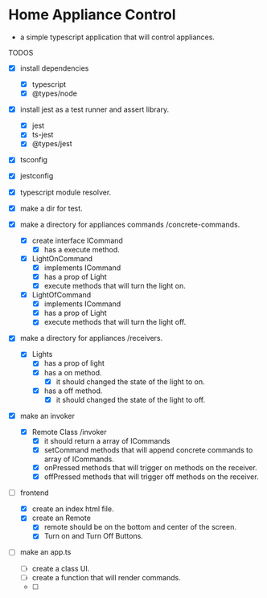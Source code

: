 # Home Appliance Control

- a simple typescript application that will control appliances.

TODOS

- [x] install dependencies
  - [x] typescript
  - [x] @types/node
- [x] install jest as a test runner and assert library.
  - [x] jest
  - [x] ts-jest
  - [x] @types/jest
- [x] tsconfig
- [x] jestconfig
- [x] typescript module resolver.
- [x] make a dir for test.
- [x] make a directory for appliances commands /concrete-commands.
  - [x] create interface ICommand
    - [x] has a execute method.
  - [x] LightOnCommand
    - [x] implements ICommand
    - [x] has a prop of Light
    - [x] execute methods that will turn the light on.
  - [x] LightOfCommand
    - [x] implements ICommand
    - [x] has a prop of Light
    - [x] execute methods that will turn the light off.
- [x] make a directory for appliances /receivers.
  - [x] Lights
    - [x] has a prop of light
    - [x] has a on method.
      - [x] it should changed the state of the light to on.
    - [x] has a off method.
      - [x] it should changed the state of the light to off.
- [x] make an invoker

  - [x] Remote Class /invoker
    - [x] it should return a array of ICommands
    - [x] setCommand methods that will append concrete commands to array of ICommands.
    - [x] onPressed methods that will trigger on methods on the receiver.
    - [x] offPressed methods that will trigger off methods on the receiver.

- [ ] frontend
  - [x] create an index html file.
  - [x] create an Remote
    - [x] remote should be on the bottom and center of the screen.
    - [x] Turn on and Turn Off Buttons.
- [ ] make an app.ts
  - [ ] create a class UI.
  - [ ] create a function that will render commands.
  - [ ]

